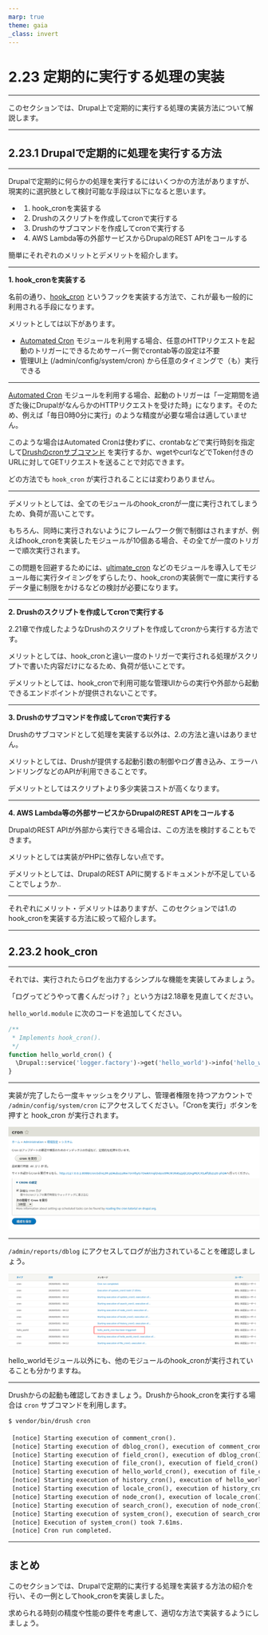 ```yaml
---
marp: true
theme: gaia
_class: invert
---
```


<!-- _class: lead -->
# 2.23 定期的に実行する処理の実装

---

このセクションでは、Drupal上で定期的に実行する処理の実装方法について解説します。

---

<!-- _class: lead -->
## 2.23.1 Drupalで定期的に処理を実行する方法

---

Drupalで定期的に何らかの処理を実行するにはいくつかの方法がありますが、現実的に選択肢として検討可能な手段は以下になると思います。

- 1. hook_cronを実装する
- 2. Drushのスクリプトを作成してcronで実行する
- 3. Drushのサブコマンドを作成してcronで実行する
- 4. AWS Lambda等の外部サービスからDrupalのREST APIをコールする

簡単にそれぞれのメリットとデメリットを紹介します。

---

**1. hook_cronを実装する**

名前の通り、[hook_cron](https://api.drupal.org/api/drupal/core!core.api.php/function/hook_cron/) というフックを実装する方法で、これが最も一般的に利用される手段になります。

メリットとしては以下があります。

- [Automated Cron](https://www.drupal.org/docs/8/administering-a-drupal-8-site/cron-automated-tasks/automated-cron) モジュールを利用する場合、任意のHTTPリクエストを起動のトリガーにできるためサーバー側でcrontab等の設定は不要
- 管理UI上 (/admin/config/system/cron) から任意のタイミングで（も）実行できる

---

[Automated Cron](https://www.drupal.org/docs/8/administering-a-drupal-8-site/cron-automated-tasks/automated-cron) モジュールを利用する場合、起動のトリガーは「一定期間を過ぎた後にDrupalがなんらかのHTTPリクエストを受けた時」になります。そのため、例えば「毎日0時0分に実行」のような精度が必要な場合は適していません。

このような場合はAutomated Cronは使わずに、crontabなどで実行時刻を指定して[Drushのcronサブコマンド](https://drushcommands.com/drush-9x/core/core:cron/) を実行するか、wgetやcurlなどでToken付きのURLに対してGETリクエストを送ることで対応できます。

どの方法でも `hook_cron` が実行されることには変わりありません。

---

デメリットとしては、全てのモジュールのhook_cronが一度に実行されてしまうため、負荷が高いことです。

もちろん、同時に実行されないようにフレームワーク側で制御はされますが、例えばhook_cronを実装したモジュールが10個ある場合、その全てが一度のトリガーで順次実行されます。

この問題を回避するためには、[ultimate_cron](https://www.drupal.org/project/ultimate_cron) などのモジュールを導入してモジュール毎に実行タイミングをずらしたり、hook_cronの実装側で一度に実行するデータ量に制限をかけるなどの検討が必要になります。

---

**2. Drushのスクリプトを作成してcronで実行する**

2.21章で作成したようなDrushのスクリプトを作成してcronから実行する方法です。

メリットとしては、hook_cronと違い一度のトリガーで実行される処理がスクリプトで書いた内容だけになるため、負荷が低いことです。

デメリットとしては、hook_cronで利用可能な管理UIからの実行や外部から起動できるエンドポイントが提供されないことです。

---

**3. Drushのサブコマンドを作成してcronで実行する**

Drushのサブコマンドとして処理を実装する以外は、2.の方法と違いはありません。

メリットとしては、Drushが提供する起動引数の制御やログ書き込み、エラーハンドリングなどのAPIが利用できることです。

デメリットとしてはスクリプトより多少実装コストが高くなります。

---

**4. AWS Lambda等の外部サービスからDrupalのREST APIをコールする**

DrupalのREST APIが外部から実行できる場合は、この方法を検討することもできます。

メリットとしては実装がPHPに依存しない点です。

デメリットとしては、DrupalのREST APIに関するドキュメントが不足していることでしょうか..

---

それぞれにメリット・デメリットはありますが、このセクションでは1.のhook_cronを実装する方法に絞って紹介します。

---

<!-- _class: lead -->
## 2.23.2 hook_cron

---

それでは、実行されたらログを出力するシンプルな機能を実装してみましょう。

「ログってどうやって書くんだっけ？」という方は2.18章を見直してください。

`hello_world.module` に次のコードを追加してください。

```php
/**
 * Implements hook_cron().
 */
function hello_world_cron() {
  \Drupal::service('logger.factory')->get('hello_world')->info('hello_world_cron has been triggered!');
}
```

---

実装が完了したら一度キャッシュをクリアし、管理者権限を持つアカウントで `/admin/config/system/cron` にアクセスしてください。「Cronを実行」ボタンを押すと hook_cron が実行されます。

![width:1100px](../assets/02_module_basics/23_cron/cron_admin_ui.png)

---

`/admin/reports/dblog` にアクセスしてログが出力されていることを確認しましょう。

![width:1100px](../assets/02_module_basics/23_cron/cron_log.png)

hello_worldモジュール以外にも、他のモジュールのhook_cronが実行されていることも分かりますね。

---

Drushからの起動も確認しておきましょう。Drushからhook_cronを実行する場合は `cron` サブコマンドを利用します。

```txt
$ vendor/bin/drush cron

 [notice] Starting execution of comment_cron().
 [notice] Starting execution of dblog_cron(), execution of comment_cron() took 2.72ms.
 [notice] Starting execution of field_cron(), execution of dblog_cron() took 16.92ms.
 [notice] Starting execution of file_cron(), execution of field_cron() took 1.2ms.
 [notice] Starting execution of hello_world_cron(), execution of file_cron() took 19.31ms.
 [notice] Starting execution of history_cron(), execution of hello_world_cron() took 0.63ms.
 [notice] Starting execution of locale_cron(), execution of history_cron() took 0.15ms.
 [notice] Starting execution of node_cron(), execution of locale_cron() took 0.46ms.
 [notice] Starting execution of search_cron(), execution of node_cron() took 6.4ms.
 [notice] Starting execution of system_cron(), execution of search_cron() took 9.29ms.
 [notice] Execution of system_cron() took 7.61ms.
 [notice] Cron run completed.
 ```

---

## まとめ

このセクションでは、Drupalで定期的に実行する処理を実装する方法の紹介を行い、その一例としてhook_cronを実装しました。

求められる時刻の精度や性能の要件を考慮して、適切な方法で実装するようにしましょう。

